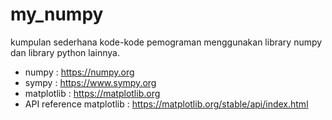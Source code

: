 # my_numpy
kumpulan sederhana kode-kode pemograman menggunakan library numpy dan library python lainnya.

- numpy     : https://numpy.org
- sympy     : https://www.sympy.org
- matplotlib : https://matplotlib.org
- API reference matplotlib : https://matplotlib.org/stable/api/index.html
